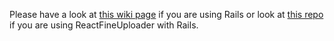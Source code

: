 Please have a look at [this wiki page](https://github.com/Widen/fine-uploader-server/wiki/Rails---CarrierWave) if you are using Rails or
look at [this repo](https://github.com/Panczo/reactfineuploader-example.git) if you are using ReactFineUploader with Rails.
